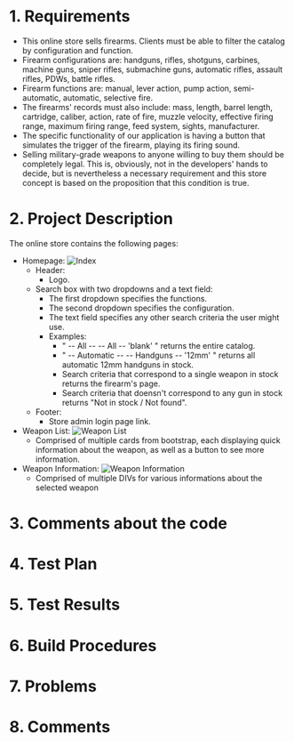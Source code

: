 # 1. Requirements
* This online store sells firearms. Clients must be able to filter the catalog by configuration and function.
* Firearm configurations are: handguns, rifles, shotguns, carbines, machine guns, sniper rifles, submachine guns, automatic rifles, assault rifles, PDWs, battle rifles.
* Firearm functions are: manual, lever action, pump action, semi-automatic, automatic, selective fire.
* The firearms' records must also include: mass, length, barrel length, cartridge, caliber, action, rate of fire, muzzle velocity, effective firing range, maximum firing range, feed system, sights, manufacturer.
* The specific functionality of our application is having a button that simulates the trigger of the firearm, playing its firing sound.
* Selling military-grade weapons to anyone willing to buy them should be completely legal. This is, obviously, not in the developers' hands to decide, but is nevertheless a necessary requirement and this store concept is based on the proposition that this condition is true.

# 2. Project Description
The online store contains the following pages:

* Homepage:
![Index](https://github.com/l-a-motta/online-store/blob/main/beta_images/index.png)
	* Header:
		* Logo.
	* Search box with two dropdowns and a text field:
		* The first dropdown specifies the functions.
		* The second dropdown specifies the configuration.
		* The text field specifies any other search criteria the user might use.
		* Examples:
			* " -- All -- -- All -- 'blank' " returns the entire catalog.
			* " -- Automatic -- -- Handguns -- '12mm' " returns all automatic 12mm handguns in stock.
			* Search criteria that correspond to a single weapon in stock returns the firearm's page.
			* Search criteria that doensn't correspond to any gun in stock returns "Not in stock / Not found".
	* Footer:
		* Store admin login page link.
* Weapon List:
![Weapon List](https://github.com/l-a-motta/online-store/blob/main/beta_images/weapon_list.png)
	* Comprised of multiple cards from bootstrap, each displaying quick information about the weapon, as well as a button to see more information.
* Weapon Information:
![Weapon Information](https://github.com/l-a-motta/online-store/blob/main/beta_images/weapon_information.png)
	* Comprised of multiple DIVs for various informations about the selected weapon

# 3. Comments about the code

# 4. Test Plan

# 5. Test Results

# 6. Build Procedures

# 7. Problems

# 8. Comments
